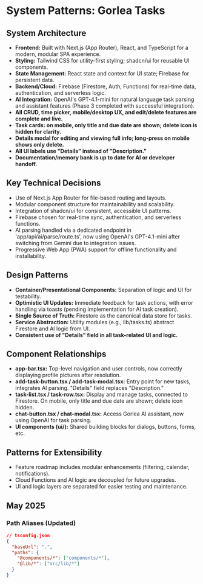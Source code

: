 # System Patterns: Gorlea Tasks

## System Architecture

- **Frontend:** Built with Next.js (App Router), React, and TypeScript for a modern, modular SPA experience.
- **Styling:** Tailwind CSS for utility-first styling; shadcn/ui for reusable UI components.
- **State Management:** React state and context for UI state; Firebase for persistent data.
- **Backend/Cloud:** Firebase (Firestore, Auth, Functions) for real-time data, authentication, and serverless logic.
- **AI Integration:** OpenAI's GPT-4.1-mini for natural language task parsing and assistant features (Phase 3 completed with successful integration).
- **All CRUD, time picker, mobile/desktop UX, and edit/delete features are complete and live.**
- **Task cards: on mobile, only title and due date are shown; delete icon is hidden for clarity.**
- **Details modal for editing and viewing full info; long-press on mobile shows only delete.**
- **All UI labels use "Details" instead of "Description."**
- **Documentation/memory bank is up to date for AI or developer handoff.**

## Key Technical Decisions

- Use of Next.js App Router for file-based routing and layouts.
- Modular component structure for maintainability and scalability.
- Integration of shadcn/ui for consistent, accessible UI patterns.
- Firebase chosen for real-time sync, authentication, and serverless functions.
- AI parsing handled via a dedicated endpoint in 'app/api/ai/parse/route.ts', now using OpenAI's GPT-4.1-mini after switching from Gemini due to integration issues.
- Progressive Web App (PWA) support for offline functionality and installability.

## Design Patterns

- **Container/Presentational Components:** Separation of logic and UI for testability.
- **Optimistic UI Updates:** Immediate feedback for task actions, with error handling via toasts (pending implementation for AI task creation).
- **Single Source of Truth:** Firestore as the canonical data store for tasks.
- **Service Abstraction:** Utility modules (e.g., lib/tasks.ts) abstract Firestore and AI logic from UI.
- **Consistent use of "Details" field in all task-related UI and logic.**

## Component Relationships

- **app-bar.tsx:** Top-level navigation and user controls, now correctly displaying profile pictures after resolution.
- **add-task-button.tsx / add-task-modal.tsx:** Entry point for new tasks, integrates AI parsing. "Details" field replaces "Description."
- **task-list.tsx / task-row.tsx:** Display and manage tasks, connected to Firestore. On mobile, only title and due date are shown; delete icon hidden.
- **chat-button.tsx / chat-modal.tsx:** Access Gorlea AI assistant, now using OpenAI for task parsing.
- **UI components (ui/):** Shared building blocks for dialogs, buttons, forms, etc.

## Patterns for Extensibility

- Feature roadmap includes modular enhancements (filtering, calendar, notifications).
- Cloud Functions and AI logic are decoupled for future upgrades.
- UI and logic layers are separated for easier testing and maintenance.

## May 2025

### Path Aliases (Updated)
```json
// tsconfig.json
{
  "baseUrl": ".",
  "paths": {
    "@components/*": ["components/*"],
    "@lib/*": ["src/lib/*"]
  }
}
